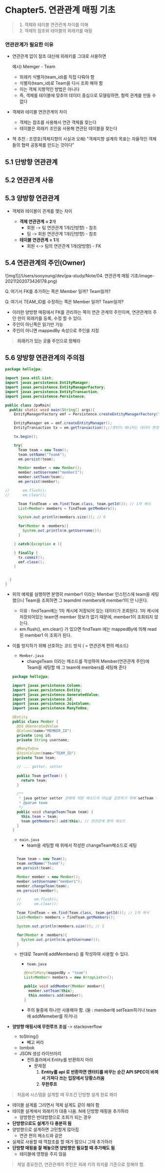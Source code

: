 # Chapter5. 연관관계 매핑 기초

> 1. 객체와 테이블 연관관계 차이를 이해
> 2. 객체의 참조와 테이블의 외래키를 매핑

### 연관관계가 필요한 이유

- 연관관계 없이 참조 대신에 외래키를 그대로 사용하면

  예시) Memger - Team 

  - 외래키 식별자(team_id)를 직접 다뤄야 함
  - 식별자(team_id)로 Team을 다시 조회 해야 함
  - 이는 객체 지향적인 방법은 아니다
  - 즉, 객체를 테이블에 맞추어 데이터 중심으로 모델링하면, 협력 관계를 만들 수 없다

- 객체와 테이블 연관관계의 차이

  - 객체는 참조를 사용해서 연관 객체를 찾는다
  - 테이블은 외래키 조인을 사용해 연관된 테이블을 찾는다

- 책 추천 : 조영호(객체지향의 사실과 오해)
  "객체지향 설계의 목표는 자율적인 객체들의 협력 공동체를 만드는 것이다"



## 5.1 단방향 연관관계



## 5.2 연관관계 사용



## 5.3 양방향 연관관계

- 객체와 테이블이 관계를 맺는 차이

  - **객체 연관관계** **= 2**개
    - 회원 -> 팀 연관관계 1개(단방향) - 참조
    - 팀 -> 회원 연관관계 1개(단방향) - 참조
  - **테이블 연관관계** **= 1**개
    - 회원 <-> 팀의 연관관계 1개(양방향) - FK

  



## 5.4 연관관계의 주인(Owner)

![img1](/Users/sooyoung/dev/jpa-study/Note/04. 연관관계 매핑 기초/image-20211202073426178.png)

Q. 여기서 FK를 추가하는 쪽은 Member 일까? Team일까?

Q. 여기서 TEAM_ID를 수정하는 쪽은 Member 일까? Team일까?



- 이러한 양방향 매핑에서 FK를 관리하는 쪽이 연관 관계의 주인이며, 연관관계의 주인 만이 외래키를 등록, 수정 할 수 있다. 
- 주인이 아닌쪽은 읽기만 가능
- 주인이 아니면 mappedBy 속성으로 주인을 지정



> **외래키가 있는 곳을 주인으로 정해라**



## 5.6 양방향 연관관계의 주의점

```java
package hellojpa;

import java.util.List;
import javax.persistence.EntityManager;
import javax.persistence.EntityManagerFactory;
import javax.persistence.EntityTransaction;
import javax.persistence.Persistence;

public class JpaMain{
  public static void main(String[] args){
    EntityManagerFactory emf = Persistence.createEntityManagerFactory("hello");

    EntityManager em = emf.createEntityManager();
    EntityTransaction tx = em.getTransaction();//엔티티 매니저는 데이터 변경시 트랜잭션을 시작해야 한다.

    tx.begin();

    try{
      Team team = new Team();
      team.setName("TeamA");
      em.persist(team);

      Member member = new Member();
      member.setUsername("member1");
      member.setTeam(team);
      em.persist(member);

//      em.flush();
//      em.clear();

      Team findTeam = em.find(Team.class, team.getId()); // 1차 캐시
      List<Member> members = findTeam.getMembers();

      System.out.println(members.size()); // 0 

      for(Member m :members){
        System.out.println(m.getUsername());
      }

    } catch(Exception e ){

    } finally {
      tx.commit();
      emf.close();
    }


  }
}
```

- 위의 예제를 실행하면 분명히 member1 이라는 Member 인스턴스에 team을 세팅했으니
  Team을 조회하면 그 teamdml members에 member1이 안 나온다. 

  - 이유 : 
    findTeam에는 1차 캐시에 저장되어 있는 데이터가 조회된다. 
    1차 캐시에 저장되어있는 team엔 member 정보가 없기 때문에, member1이 조회되지 않는다.
  - em.flush(), em.clear() 가 있으면 findTeam 에는 mappedBy에 의해 read 된 member1 이 조회가 된다.

- 이를 방지하기 위해 선호하는 코드 방식 ( =  연관관계 편의 메소드)

  - `Member.java`
    - changeTeam 이라는 메소드를 작성하여 
      Member(연관관계 주인)에 Team을 세팅할 때 그 team에 members를 세팅해 준다

  ```java
  package hellojpa;
  
  import javax.persistence.Column;
  import javax.persistence.Entity;
  import javax.persistence.GeneratedValue;
  import javax.persistence.Id;
  import javax.persistence.JoinColumn;
  import javax.persistence.ManyToOne;
  
  @Entity
  public class Member {
    @Id @GeneratedValue
    @Column(name="MEMBER_ID")
    private Long id;
    private String username;
  
    @ManyToOne
    @JoinColumn(name="TEAM_ID")
    private Team team;
  
  	// ... getter, setter 
      
    public Team getTeam() {
      return team;
    }
  
    /**
     * java getter setter 관례에 의한 메소드가 아님을 강조하기 위해 setTeam - > change Team
     * @param team
     */
    public void changeTeam(Team team) {
      this.team = team;
      team.getMembers().add(this); // 연관관계 편의 메소드
    }
  }
  ```

  - `main.java`
    - team을 세팅할 때 위에서 작성한 changeTeam메소드로 세팅

  ```java
  
    Team team = new Team();
    team.setName("TeamA");
    em.persist(team);
  
    Member member = new Member();
    member.setUsername("member1");
    member.changeTeam(team);
    em.persist(member);
  
    //      em.flush();
    //      em.clear();
  
    Team findTeam = em.find(Team.class, team.getId()); // 1차 캐시
    List<Member> members = findTeam.getMembers();
  
    System.out.println(members.size()); // 1
  
    for(Member m :members){
      System.out.println(m.getUsername());
    }
  ```

  - 반대로 Team에 addMembers() 를 작성하여 사용할 수 있다.

    - `team.java`

    ```java
      @OneToMany(mappedBy = "team")
      List<Member> members = new ArrayList<>();
    
      public void addMember(Member member){
        member.setTeam(this);
        this.members.add(member);
      }
    ```

    - 주의 둘중에 하나만 사용해야 함. (둘 : member에 setTeam하거나 team에 addMemeber를 하거나)

- **양방향 매핑시에 무한루프 조심** -> stackoverflow 

  - toString()
    - 빼고 써라
  - lombok
  - JSON 생성 라이브러리
    - 컨트롤러에서 Entity를 반환하지 마라
      - 문제점
        1. **Entity를 api 로 반환하면 엔터티를 바꾸는 순간 API SPEC이 바껴서 가져다 쓰는 입장에서 당황스러움**
        2. **무한루프** 



> 처음에 시스템을 설계할 때 무조건 단방향 설계 완료 해라

- 테이블 설계를 그리면서 객체 설계도 같이 해야 함
- 테이블 설계에서 외래키가 대충 나옴. N에 단방향 매핑을 추가하라
  - 양방향은 반대방향으로 조회가 되는 경우 
- **단방향으로도 설계가 다 충분히 됨**
- 양방향으로 설계하면 고민할게 많아짐 
  - 연관 편의 메소드와 같은
- 실제로 사용할 때 역참조를 할 때가 많으니 그때 추가하라
- **단방향 매핑을 잘 해놓으면 양방향은 필요할 때 추가해도 됨**
  - 테이블에 영향을 주지 않음

>제일 중요한건, 연관관계의 주인은 외래 키의 위치를 기준으로 정해야 함.

